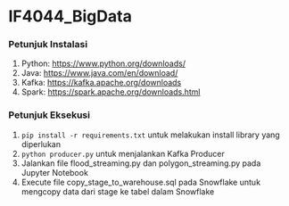 # IF4044_BigData

### Petunjuk Instalasi

1. Python: https://www.python.org/downloads/
2. Java: https://www.java.com/en/download/
3. Kafka: https://kafka.apache.org/downloads
4. Spark: https://spark.apache.org/downloads.html

### Petunjuk Eksekusi

1. `pip install -r requirements.txt` untuk melakukan install library yang diperlukan
2. `python producer.py` untuk menjalankan Kafka Producer
3. Jalankan file flood_streaming.py dan polygon_streaming.py pada Jupyter Notebook
4. Execute file copy_stage_to_warehouse.sql pada Snowflake untuk mengcopy data dari stage ke tabel dalam Snowflake